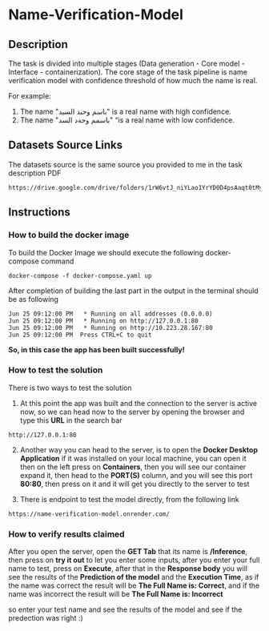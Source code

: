 # Name-Verification-Model
## Description
The task is divided into multiple stages (Data generation - Core model - Interface - containerization).
The core stage of the task pipeline is name verification model with confidence threshold of how much the
name is real.

For example:
1. The name "باسم وحيد السيد" is a real name with high confidence.
2. The name "باسمم وحةد السد" “is a real name with low confidence.

## Datasets Source Links
The datasets source is the same source you provided to me in the task description PDF

```
https://drive.google.com/drive/folders/1rW6vtJ_niYLao1YrYD0D4psAaqt0tMyh
```

## Instructions

### How to build the docker image
To build the Docker Image we should execute the following docker-compose command
```
docker-compose -f docker-compose.yaml up
```
After completion of building the last part in the output in the terminal should be as following 
```
Jun 25 09:12:00 PM   * Running on all addresses (0.0.0.0)
Jun 25 09:12:00 PM   * Running on http://127.0.0.1:80
Jun 25 09:12:00 PM   * Running on http://10.223.28.167:80
Jun 25 09:12:00 PM  Press CTRL+C to quit
```
**So, in this case the app has been built successfully!**

### How to test the solution

There is two ways to test the solution 
1. At this point the app was built and the connection to the  server is active now, so we can head now to the server by opening the browser and type this **URL** in the search bar
```
http://127.0.0.1:80
```
2. Another way you can head to the server, is to open the **Docker Desktop Application** if it was installed on your local machine, you can open it then on the left press on **Containers**, then you will see our container expand it, then head to the **PORT(S)** column, and you will see this port **80:80**, then press on it and it will get you directly to the server to test

3. There is endpoint to test the model directly, from the following link
```
https://name-verification-model.onrender.com/
```

### How to verify results claimed
After you open the server, open the **GET Tab** that its name is **/Inference**, then press on **try it out** to let you enter some inputs, after you enter your full name to test, press on **Execute**, after that in the **Response body** you will see the results of the **Prediction of the model** and the **Execution Time**, as if the name was correct the result will be **The Full Name is: Correct**, and if the name was incorrect the result will be **The Full Name is: Incorrect**

so enter your test name and see the results of the model and see if the predection was right :)


